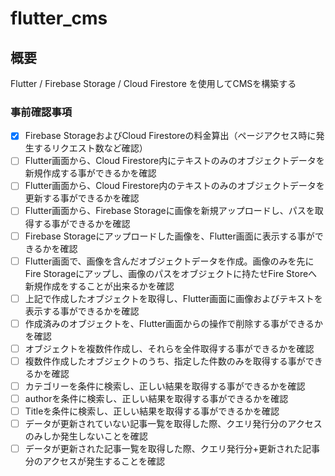 # flutter_cms
## 概要
Flutter / Firebase Storage / Cloud Firestore を使用してCMSを構築する  

### 事前確認事項
- [X] Firebase StorageおよびCloud Firestoreの料金算出（ページアクセス時に発生するリクエスト数など確認）
- [ ] Flutter画面から、Cloud Firestore内にテキストのみのオブジェクトデータを新規作成する事ができるかを確認
- [ ] Flutter画面から、Cloud Firestore内のテキストのみのオブジェクトデータを更新する事ができるかを確認
- [ ] Flutter画面から、Firebase Storageに画像を新規アップロードし、パスを取得する事ができるかを確認
- [ ] Firebase Storageにアップロードした画像を、Flutter画面に表示する事ができるかを確認
- [ ] Flutter画面で、画像を含んだオブジェクトデータを作成。画像のみを先にFire Storageにアップし、画像のパスをオブジェクトに持たせFire Storeへ新規作成をすることが出来るかを確認
- [ ] 上記で作成したオブジェクトを取得し、Flutter画面に画像およびテキストを表示する事ができるかを確認
- [ ] 作成済みのオブジェクトを、Flutter画面からの操作で削除する事ができるかを確認
- [ ] オブジェクトを複数件作成し、それらを全件取得する事ができるかを確認
- [ ] 複数件作成したオブジェクトのうち、指定した件数のみを取得する事ができるかを確認
- [ ] カテゴリーを条件に検索し、正しい結果を取得する事ができるかを確認
- [ ] authorを条件に検索し、正しい結果を取得する事ができるかを確認
- [ ] Titleを条件に検索し、正しい結果を取得する事ができるかを確認
- [ ] データが更新されていない記事一覧を取得した際、クエリ発行分のアクセスのみしか発生しないことを確認
- [ ] データが更新された記事一覧を取得した際、クエリ発行分+更新された記事分のアクセスが発生することを確認
